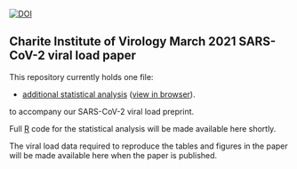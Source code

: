 [![DOI](https://zenodo.org/badge/348435588.svg)](https://zenodo.org/badge/latestdoi/348435588)

## Charite Institute of Virology March 2021 SARS-CoV-2 viral load paper

This repository currently holds one file:

* [additional statistical analysis](preprint.html)
([view in browser](http://htmlpreview.github.io/?https://github.com/VirologyCharite/SARS-CoV-2-VL-paper/blob/main/preprint.html)).

to accompany our SARS-CoV-2 viral load preprint.

Full [R](https://www.r-project.org/) code for the statistical analysis will
be made available here shortly.

The viral load data required to reproduce the tables and figures in the
paper will be made available here when the paper is published.
